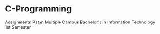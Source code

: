 # C-Programming
Assignments
Patan Multiple Campus
Bachelor's in Information Technology
1st Semester
